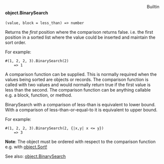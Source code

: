 <div style="float:right"><span class="builtin">Builtin</span></div>

#### object.BinarySearch

``` suneido
(value, block = less_than) => number
```

Returns the *first* position where the comparison returns false. i.e. the first position in a sorted list where the value could be inserted and maintain the sort order.

For example:

``` suneido
#(1, 2, 2, 3).BinarySearch(2)
    => 1
```

A comparison function can be supplied. This is normally required when the values being sorted are objects or records. The comparison function is called with two values and would normally return true if the first value is less than the second. The comparison function can be anything callable e.g. a block, function, or method.

BinarySearch with a comparison of less-than is equivalent to lower bound. With a comparison of less-than-or-equal-to it is equivalent to upper bound.

For example:

``` suneido
#(1, 2, 2, 3).BinarySearch(2, {|x,y| x <= y})
    => 3
```

**Note**: The object must be ordered with respect to the comparison function e.g. with [object.Sort!](<object.Sort!.md>)

See also: [object.BinarySearch](<object.BinarySearch.md>)